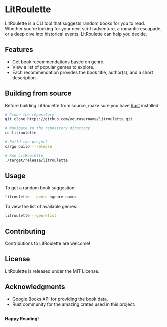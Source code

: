 # LitRoulette

LitRoulette is a CLI tool that suggests random books for you to read. Whether you're looking for your next sci-fi adventure, a romantic escapade, or a deep dive into historical events, LitRoulette can help you decide.

## Features

- Get book recommendations based on genre.
- View a list of popular genres to explore.
- Each recommendation provides the book title, author(s), and a short description.

## Building from source

Before building LitRoulette from source, make sure you have [Rust](https://www.rust-lang.org/tools/install) installed.

```bash
# Clone the repository
git clone https://github.com/yourusername/litroulette.git

# Navigate to the repository directory
cd litroulette

# Build the project
cargo build --release

# Run LitRoulette
./target/release/litroulette
```

## Usage

To get a random book suggestion:

```bash
litroulette --genre <genre-name>
```

To view the list of available genres:

```bash
litroulette --genrelist
```

## Contributing

Contributions to LitRoulette are welcome!

## License

LitRoulette is released under the MIT License.

## Acknowledgments

- Google Books API for providing the book data.
- Rust community for the amazing crates used in this project.

## 
**Happy Reading!**
